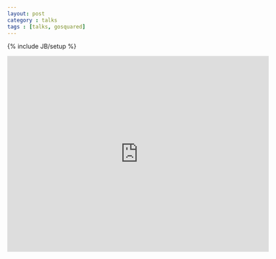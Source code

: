 ```yaml
---
layout: post
category : talks
tags : [talks, gosquared]
---
```

{% include JB/setup %}

<iframe src="http://player.vimeo.com/video/40376601" width="600" height="450" frameborder="0" webkitAllowFullScreen="true" mozallowfullscreen="true" allowFullScreen="true"></iframe>
